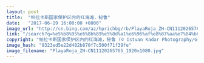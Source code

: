 ```yaml
---
layout: post
title:  "帕拉卡斯国家保护区内的红海滩，秘鲁"
date:   "2017-06-19 16:00:00 +0800"
image_url: "http://cn.bing.com/az/hprichbg/rb/PlayaRoja_ZH-CN11120265765_1920x1080.jpg"
link: "/search?q=%e5%b8%95%e6%8b%89%e5%8d%a1%e6%96%af%e8%87%aa%e7%84%b6%e4%bf%9d%e6%8a%a4%e5%8c%ba&form=hpcapt&mkt=zh-cn"
copyright: "帕拉卡斯国家保护区内的红海滩，秘鲁 (© Istvan Kadar Photography/Getty Images)"
image_hash: "9323ed5e22d482b870f7c500f71f39fe"
image_filename: "PlayaRoja_ZH-CN11120265765_1920x1080.jpg"
---
```

